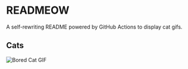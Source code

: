 # READMEOW

A self-rewriting README powered by GitHub Actions to display cat gifs.

## Cats

![Bored Cat GIF](https://media0.giphy.com/media/v1.Y2lkPTlhY2QwMmRhcWVibHN0aGViNzl4anNoY2hzYWMweXdzbXQ1YXN6OXVvdnc1ZTk1ZCZlcD12MV9naWZzX3NlYXJjaCZjdD1n/mlvseq9yvZhba/200.gif)
